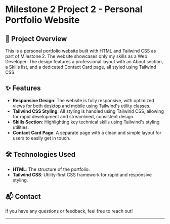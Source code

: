 # Milestone 2 Project 2 - Personal Portfolio Website

## 📄 Project Overview
This is a personal portfolio website built with HTML and Tailwind CSS as part of Milestone 2. The website showcases only my skills as a Web Developer. The design features a professional layout with an About section, a Skills list, and a dedicated Contact Card page, all styled using Tailwind CSS.

## ✨ Features
- **Responsive Design**: The website is fully responsive, with optimized views for both desktop and mobile using Tailwind's utility classes.
- **Tailwind CSS Styling**: All styling is handled using Tailwind CSS, allowing for rapid development and streamlined, consistent design.
- **Skills Section**: Highlighting key technical skills using Tailwind's styling utilities.
- **Contact Card Page**: A separate page with a clean and simple layout for users to easily get in touch.

## 🛠️ Technologies Used
- **HTML**: The structure of the portfolio.
- **Tailwind CSS**: Utility-first CSS framework for rapid and responsive styling.

## 📬 Contact
If you have any questions or feedback, feel free to reach out!

---

